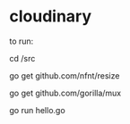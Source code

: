 # cloudinary

to run:

cd <project>/src

go get github.com/nfnt/resize

go get github.com/gorilla/mux

go run hello.go
